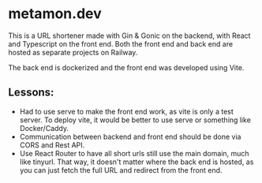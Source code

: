 # metamon.dev
This is a URL shortener made with Gin &amp; Gonic on the backend, with React and Typescript on the front end.
Both the front end and back end are hosted as separate projects on Railway. 

The back end is dockerized and the front end was developed using Vite.


## Lessons:
-  Had to use serve to make the front end work, as vite is only a test server. To deploy vite, it would be better to use serve or something like Docker/Caddy.
-  Communication between backend and front end should be done via CORS and Rest API.
-  Use React Router to have all short urls still use the main domain, much like tinyurl. That way, it doesn't matter where the back end is hosted, as you can just fetch the full URL and redirect from the front end.
